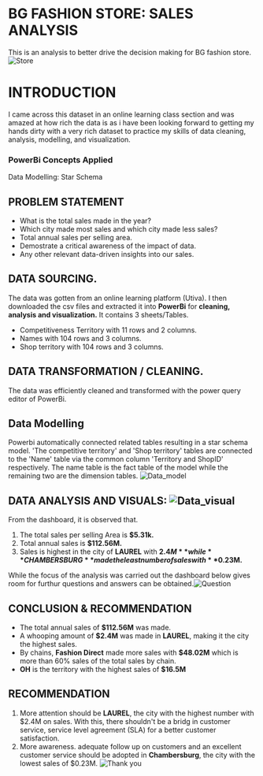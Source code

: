 # BG FASHION STORE: SALES ANALYSIS
This is an analysis to better drive the decision making for BG fashion store.
![Store](https://github.com/Kioyar/BG-FASHION-STORE-ANALYSIS/assets/106233340/63d39cf3-26a1-40fb-9598-369c7943a913)

# INTRODUCTION
I came across this dataset in an online learning class section and was amazed at how rich the data is as i have been looking forward to getting my hands dirty with a very rich dataset to practice my skills of data cleaning, analysis, modelling, and visualization.

### PowerBi Concepts Applied
Data Modelling: Star Schema

## PROBLEM STATEMENT
- What is the total sales made in the year?
- Which city made most sales and which city made less sales?
- Total annual sales per selling area.
- Demostrate a critical awareness of the impact of data.
- Any other relevant data-driven insights into our sales.

## DATA SOURCING.
The data was gotten from an online learning platform (Utiva). I then downloaded the csv files and extracted it into **PowerBi** for **cleaning, analysis and visualization.**
It contains 3 sheets/Tables.
- Competitiveness Territory with 11 rows and 2 columns.
- Names with 104 rows and 3 columns.
- Shop territory with 104 rows and 3 columns.

## DATA TRANSFORMATION / CLEANING.
The data was efficiently cleaned and transformed with the power query editor of PowerBi.

## Data Modelling

Powerbi automatically connected related tables resulting in a star schema model. 'The competitive territory' and 'Shop territory' tables are connected to the 'Name' table via the common column 'Territory and ShopID' respectively.
The name table is the fact table of the model while the remaining two are the dimension tables.
![Data_model](https://github.com/Kioyar/BG-FASHION-STORE-ANALYSIS/assets/106233340/6494cb16-e4fb-44b3-ad68-406419f80e9e)

## DATA ANALYSIS AND VISUALS: ![Data_visual](https://github.com/Kioyar/BG-FASHION-STORE-ANALYSIS/assets/106233340/6f8c8caf-e87d-4f7e-bb1f-5b6ae2550a23)
From the dashboard, it is observed that.
1. The total sales per selling Area is **$5.31k.**
2. Total annual sales is **$112.56M.**
3. Sales is highest in the city of **LAUREL** with **$2.4M** while **CHAMBERSBURG** made the least number of sales with **$0.23M.**

While the focus of the analysis was carried out the dashboard below gives room for furthur questions and answers can be obtained.![Question](https://github.com/Kioyar/BG-FASHION-STORE-ANALYSIS/assets/106233340/58fb110b-060f-4f43-8278-f16b83e4805b)
## CONCLUSION & RECOMMENDATION
- The total annual sales of **$112.56M** was made.
- A whooping amount of **$2.4M** was made in **LAUREL**, making it the city the highest sales.
- By chains, **Fashion Direct** made more sales with **$48.02M** which is more than 60% sales of the total sales by chain.
- **OH** is the territory with the highest sales of **$16.5M**

## RECOMMENDATION
1. More attention should be **LAUREL**, the city with the highest number with $2.4M on sales. With this, there shouldn't be a bridg in customer service, service level agreement (SLA) for a better customer satisfaction.
2. More awareness. adequate follow up on customers and an excellent customer service should be adopted in **Chambersburg**, the city with the lowest sales of $0.23M.
![Thank you](https://github.com/Kioyar/BG-FASHION-STORE-ANALYSIS/assets/106233340/fbe8bed9-0d56-4768-8b9c-ad48ef6f8517)
